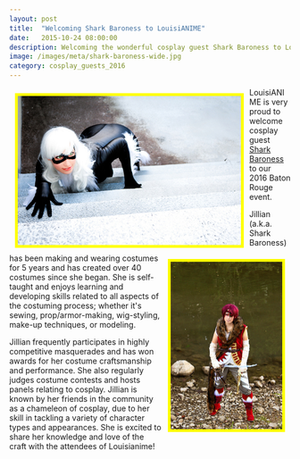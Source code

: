 ```yaml
---
layout: post
title:  "Welcoming Shark Baroness to LouisiANIME"
date:   2015-10-24 08:00:00
description: Welcoming the wonderful cosplay guest Shark Baroness to LouisiANIME Baton Rouge in 2016!
image: /images/meta/shark-baroness-wide.jpg
category: cosplay_guests_2016
---
```



<a href="/images/cosplay-guests/shark-baroness-2.jpg" data-lightbox="Cosplay Image 1"><img class="img-responsive" src="/images/cosplay-guests/shark-baroness-2.jpg" alt="Shark Baroness" width="400" style="border:5px solid yellow; float:left; margin:10px;"></a>
<p>LouisiANIME is very proud to welcome cosplay guest <a href="https://www.facebook.com/MangoSirene">Shark Baroness</a> to our 2016 Baton Rouge event.</p>

<a href="/images/cosplay-guests/shark-baroness.jpg" data-lightbox="Cosplay Image 1"><img class="img-responsive" src="/images/cosplay-guests/shark-baroness.jpg" alt="Shark Baroness" width="200" style="border:5px solid yellow; float:right; margin:10px;"></a>
<p>Jillian (a.k.a. Shark Baroness) has been making and wearing costumes for 5 years and has created over 40 costumes since she began. She is self-taught and enjoys learning and developing skills related to all aspects of the costuming process; whether it's sewing, prop/armor-making, wig-styling, make-up techniques, or modeling.</p>


<p>Jillian frequently participates in highly competitive masquerades and has won awards for her costume craftsmanship and performance. She also regularly judges costume contests and hosts panels relating to cosplay. Jillian is known by her friends in the community as a chameleon of cosplay, due to her skill in tackling a variety of character types and appearances. She is excited to share her knowledge and love of the craft with the attendees of Louisianime!</p>